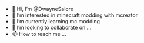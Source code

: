 - 👋 Hi, I’m @DwayneSalore
- 👀 I’m interested in minecraft modding with mcreator
- 🌱 I’m currently learning mc modding 
- 💞️ I’m looking to collaborate on ...
- 📫 How to reach me ...

<!---
DwayneSalore/DwayneSalore is a ✨ special ✨ repository because its `README.md` (this file) appears on your GitHub profile.
You can click the Preview link to take a look at your changes.
--->
